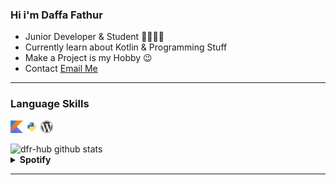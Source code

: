 ### Hi i'm Daffa Fathur 

* Junior Developer & Student 👨‍🎓👨‍💻
* Currently learn about Kotlin & Programming Stuff
* Make a Project is my Hobby 😉
* Contact <a href="mailto:fathurrhm88@gmail.com">Email Me</a> 

------------------------------------------------------------------------------------

### Language Skills
<code><img height="20" src="https://raw.githubusercontent.com/github/explore/80688e429a7d4ef2fca1e82350fe8e3517d3494d/topics/kotlin/kotlin.png"></code>
<code><img height="20" src="https://raw.githubusercontent.com/github/explore/80688e429a7d4ef2fca1e82350fe8e3517d3494d/topics/python/python.png"></code>
<code><img height="20" src="https://raw.githubusercontent.com/github/explore/80688e429a7d4ef2fca1e82350fe8e3517d3494d/topics/wordpress/wordpress.png"></code>

<img align="align" alt="dfr-hub github stats" src="https://github-readme-stats.vercel.app/api?username=dfr-hub&count_private=true&show_icons=true&hide_border=true&include_all_commits=true&line_height=24&theme=dracula"/>

<details>
  <summary><b>Spotify<b></summary>
  <img align="center" src="https://spotify-github-profile.vercel.app/api/view?uid=r7bwjkps9zll1oystw0hv0xqp&cover_image=true&theme=natemoo-re" />
    </p>
    </details>
  

------------------------------------------------------------------------------------
